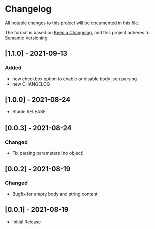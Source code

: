 # Changelog
All notable changes to this project will be documented in this file.

The format is based on [Keep a Changelog](https://keepachangelog.com/en/1.0.0/),
and this project adheres to [Semantic Versioning](https://semver.org/spec/v2.0.0.html).

## [1.1.0] - 2021-09-13
### Added
- new checkbox option to enable or disable body json parsing
- new CHANGELOG

## [1.0.0] - 2021-08-24
- Stable RELEASE

## [0.0.3] - 2021-08-24
### Changed
- Fix parsing parameters (no object)

## [0.0.2] - 2021-08-19
### Changed
- Bugfix for empty body and string content

## [0.0.1] - 2021-08-19
- Initial Release